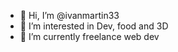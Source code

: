 - 👋 Hi, I’m @ivanmartin33
- 👀 I’m interested in Dev, food and 3D
- 🌱 I’m currently freelance web dev

<!---
ivanmartin33/ivanmartin33 is a ✨ special ✨ repository because its `README.md` (this file) appears on your GitHub profile.
You can click the Preview link to take a look at your changes.
--->
